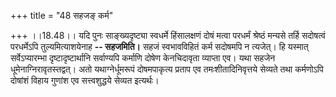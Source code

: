 +++
title = "48 सहजङ् कर्म"

+++
।।18.48।। यदि पुनः साङ्ख्यदृष्ट्या स्वधर्मे हिंसालक्षणं दोषं मत्वा परधर्मं
श्रेष्ठं मन्यसे तर्हि सदोषत्वं परधर्मेऽपि तुल्यमित्याशयेनाह **--
सहजमिति।** सहजं स्वभावविहितं कर्म सदोषमपि न त्यजेत्। हि यस्मात्
सर्वेऽप्यारम्भा दृष्टादृष्टार्थानि सर्वाण्यपि कर्माणि दोषेण केनचिदावृता
व्याप्ता एव। यथा सहजेन धूमेनाग्निरावृतस्तद्वत्। अतो यथाग्नेर्धूमरूपं
दोषमपाकृत्य प्रताप एव तमःशीतादिनिवृत्तये सेव्यते तथा कर्मणोऽपि दोषांशं
विहाय गुणांश एव सत्त्वशुद्धये सेव्यत इत्यर्थः।
